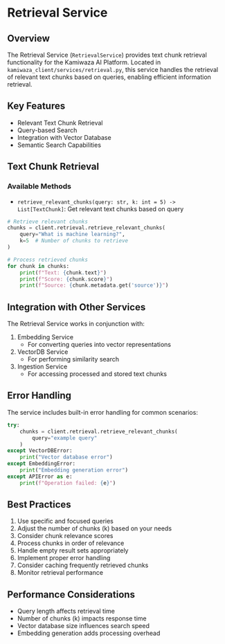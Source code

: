 # Retrieval Service

## Overview
The Retrieval Service (`RetrievalService`) provides text chunk retrieval functionality for the Kamiwaza AI Platform. Located in `kamiwaza_client/services/retrieval.py`, this service handles the retrieval of relevant text chunks based on queries, enabling efficient information retrieval.

## Key Features
- Relevant Text Chunk Retrieval
- Query-based Search
- Integration with Vector Database
- Semantic Search Capabilities

## Text Chunk Retrieval

### Available Methods
- `retrieve_relevant_chunks(query: str, k: int = 5) -> List[TextChunk]`: Get relevant text chunks based on query

```python
# Retrieve relevant chunks
chunks = client.retrieval.retrieve_relevant_chunks(
    query="What is machine learning?",
    k=5  # Number of chunks to retrieve
)

# Process retrieved chunks
for chunk in chunks:
    print(f"Text: {chunk.text}")
    print(f"Score: {chunk.score}")
    print(f"Source: {chunk.metadata.get('source')}")
```

## Integration with Other Services
The Retrieval Service works in conjunction with:
1. Embedding Service
   - For converting queries into vector representations
2. VectorDB Service
   - For performing similarity search
3. Ingestion Service
   - For accessing processed and stored text chunks

## Error Handling
The service includes built-in error handling for common scenarios:
```python
try:
    chunks = client.retrieval.retrieve_relevant_chunks(
        query="example query"
    )
except VectorDBError:
    print("Vector database error")
except EmbeddingError:
    print("Embedding generation error")
except APIError as e:
    print(f"Operation failed: {e}")
```

## Best Practices
1. Use specific and focused queries
2. Adjust the number of chunks (k) based on your needs
3. Consider chunk relevance scores
4. Process chunks in order of relevance
5. Handle empty result sets appropriately
6. Implement proper error handling
7. Consider caching frequently retrieved chunks
8. Monitor retrieval performance

## Performance Considerations
- Query length affects retrieval time
- Number of chunks (k) impacts response time
- Vector database size influences search speed
- Embedding generation adds processing overhead
